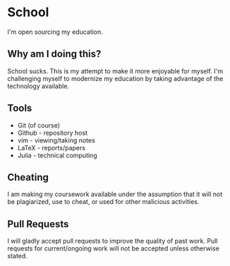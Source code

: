 School
======

I'm open sourcing my education.


Why am I doing this?
--------------------

School sucks. This is my attempt to make it more enjoyable for myself. I'm
challenging myself to modernize my education by taking advantage of the
technology available.


Tools
-----

* Git (of course)
* Github - repository host
* vim - viewing/taking notes
* LaTeX - reports/papers
* Julia - technical computing


Cheating
--------

I am making my coursework available under the assumption that it will not be
plagiarized, use to cheat, or used for other malicious activities.


Pull Requests
-------------

I will gladly accept pull requests to improve the quality of past work. Pull
requests for current/ongoing work will not be accepted unless otherwise stated.
